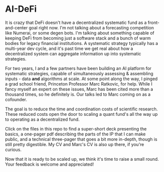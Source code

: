 # AI-DeFi

It is crazy that DeFi doesn't have a decentralized systematic fund as a front-and-center goal right now.  I'm not talking about a forecasting competition like Numerai, or some degen bots.  I'm talking about something capable of keeping DeFi from becoming just a software stack and a bunch of warm bodies for legacy financial institutions.  A systematic strategy typically has a multi-year dev cycle, and it's past time we get real about how a decentralized system can aggregate information up into systematic strategies.  

For two years, I and a few partners have been building an AI platform for systematic strategies, capable of simultaneously assessing & assembling inputs - data **and** algorithms at scale.  At some point along the way, I pinged a grad school friend, Princeton Professor Marc Ratkovic, for help.  While I fancy myself an expert on these issues, Marc has been cited more than a thousand times, so he definitely is.  Our talks led to Marc coming on as a cofounder.

The goal is to reduce the time and coordination costs of scientific research.  These reduced costs open the door to scaling a quant fund's all the way up to operating as a decentralized fund.  

Click on the files in this repo to find a super-short deck presenting the basics, a one-pager pdf describing the parts of the IP that I can make public, and a technical three-pager that goes a bit more in-depth, though is still pretty digestible.  My CV and Marc's CV is also up there, if you're curious.  

Now that it is ready to be scaled up, we think it's time to raise a small round.  Your feedback is welcome and appreciated! 
